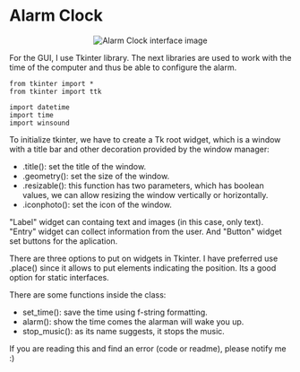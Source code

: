 # Alarm Clock

<p align="center">
  <img src="https://user-images.githubusercontent.com/66780299/90952913-a63cfa80-e467-11ea-84a6-655f6826958e.PNG" alt="Alarm Clock interface image"/>
</p>

For the GUI, I use Tkinter library. The next libraries are used to work with the time of the computer and thus be able to configure the alarm.

```
from tkinter import *
from tkinter import ttk

import datetime
import time
import winsound
```

To initialize tkinter, we have to create a Tk root widget, which is a window with a title bar and other decoration provided by the window manager:
* .title(): set the title of the window.
* .geometry(): set the size of the window.
* .resizable(): this function has two parameters, which has boolean values, we can allow resizing the window vertically or horizontally.
* .iconphoto(): set the icon of the window.

"Label" widget can containg text and images (in this case, only text). "Entry" widget can collect information from the user. And "Button" widget set buttons for the aplication.

There are three options to put on widgets in Tkinter. I have preferred use .place() since it allows to put elements indicating the position. Its a good option for static interfaces.

There are some functions inside the class:
* set_time(): save the time using f-string formatting.
* alarm(): show the time comes the alarman will wake you up.
* stop_music(): as its name suggests, it stops the music.

If you are reading this and find an error (code or readme), please notify me :)
